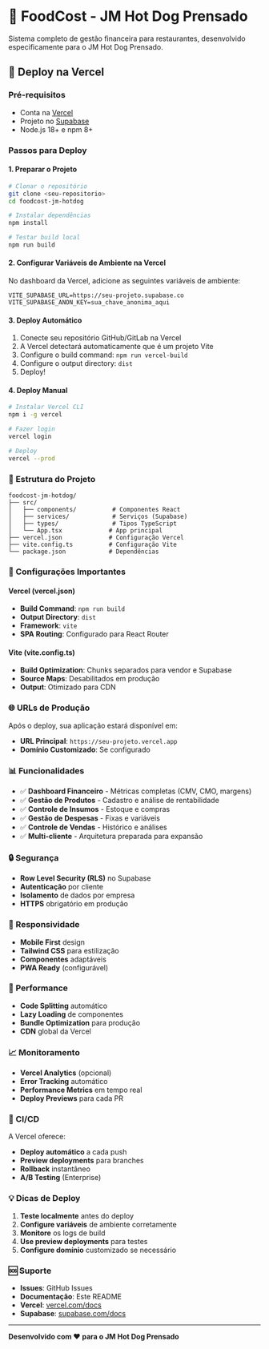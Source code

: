 # 🍔 FoodCost - JM Hot Dog Prensado

Sistema completo de gestão financeira para restaurantes, desenvolvido especificamente para o JM Hot Dog Prensado.

## 🚀 Deploy na Vercel

### Pré-requisitos
- Conta na [Vercel](https://vercel.com)
- Projeto no [Supabase](https://supabase.com)
- Node.js 18+ e npm 8+

### Passos para Deploy

#### 1. Preparar o Projeto
```bash
# Clonar o repositório
git clone <seu-repositorio>
cd foodcost-jm-hotdog

# Instalar dependências
npm install

# Testar build local
npm run build
```

#### 2. Configurar Variáveis de Ambiente na Vercel

No dashboard da Vercel, adicione as seguintes variáveis de ambiente:

```env
VITE_SUPABASE_URL=https://seu-projeto.supabase.co
VITE_SUPABASE_ANON_KEY=sua_chave_anonima_aqui
```

#### 3. Deploy Automático

1. Conecte seu repositório GitHub/GitLab na Vercel
2. A Vercel detectará automaticamente que é um projeto Vite
3. Configure o build command: `npm run vercel-build`
4. Configure o output directory: `dist`
5. Deploy!

#### 4. Deploy Manual

```bash
# Instalar Vercel CLI
npm i -g vercel

# Fazer login
vercel login

# Deploy
vercel --prod
```

### 📁 Estrutura do Projeto

```
foodcost-jm-hotdog/
├── src/
│   ├── components/          # Componentes React
│   ├── services/            # Serviços (Supabase)
│   ├── types/               # Tipos TypeScript
│   └── App.tsx             # App principal
├── vercel.json             # Configuração Vercel
├── vite.config.ts          # Configuração Vite
└── package.json            # Dependências
```

### 🔧 Configurações Importantes

#### Vercel (vercel.json)
- **Build Command**: `npm run build`
- **Output Directory**: `dist`
- **Framework**: `vite`
- **SPA Routing**: Configurado para React Router

#### Vite (vite.config.ts)
- **Build Optimization**: Chunks separados para vendor e Supabase
- **Source Maps**: Desabilitados em produção
- **Output**: Otimizado para CDN

### 🌐 URLs de Produção

Após o deploy, sua aplicação estará disponível em:
- **URL Principal**: `https://seu-projeto.vercel.app`
- **Domínio Customizado**: Se configurado

### 📊 Funcionalidades

- ✅ **Dashboard Financeiro** - Métricas completas (CMV, CMO, margens)
- ✅ **Gestão de Produtos** - Cadastro e análise de rentabilidade
- ✅ **Controle de Insumos** - Estoque e compras
- ✅ **Gestão de Despesas** - Fixas e variáveis
- ✅ **Controle de Vendas** - Histórico e análises
- ✅ **Multi-cliente** - Arquitetura preparada para expansão

### 🔒 Segurança

- **Row Level Security (RLS)** no Supabase
- **Autenticação** por cliente
- **Isolamento** de dados por empresa
- **HTTPS** obrigatório em produção

### 📱 Responsividade

- **Mobile First** design
- **Tailwind CSS** para estilização
- **Componentes** adaptáveis
- **PWA Ready** (configurável)

### 🚀 Performance

- **Code Splitting** automático
- **Lazy Loading** de componentes
- **Bundle Optimization** para produção
- **CDN** global da Vercel

### 📈 Monitoramento

- **Vercel Analytics** (opcional)
- **Error Tracking** automático
- **Performance Metrics** em tempo real
- **Deploy Previews** para cada PR

### 🔄 CI/CD

A Vercel oferece:
- **Deploy automático** a cada push
- **Preview deployments** para branches
- **Rollback** instantâneo
- **A/B Testing** (Enterprise)

### 💡 Dicas de Deploy

1. **Teste localmente** antes do deploy
2. **Configure variáveis** de ambiente corretamente
3. **Monitore** os logs de build
4. **Use preview deployments** para testes
5. **Configure domínio** customizado se necessário

### 🆘 Suporte

- **Issues**: GitHub Issues
- **Documentação**: Este README
- **Vercel**: [vercel.com/docs](https://vercel.com/docs)
- **Supabase**: [supabase.com/docs](https://supabase.com/docs)

---

**Desenvolvido com ❤️ para o JM Hot Dog Prensado**

